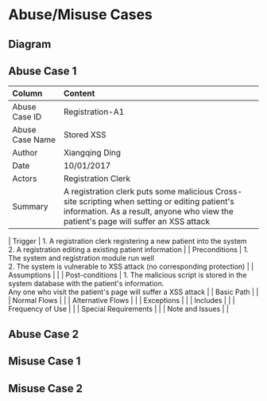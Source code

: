 #  Abuse/Misuse Cases #

## Diagram ##



## Abuse Case 1 ##
| Column                | Content |
| :---					| :---    |
| Abuse Case ID 		| Registration-A1 |
| Abuse Case Name 		| Stored XSS |
| Author				| Xiangqing Ding |
| Date					| 10/01/2017 |
| Actors				| Registration Clerk |
| Summary				| A registration clerk puts some malicious Cross-site scripting when setting or editing patient's information. As a result, anyone who view the patient's page will suffer an XSS attack  |

| Trigger				| 1. A registration clerk registering a new patient into the system <br> 2. A registration editing a existing patient information |
| Preconditions			| 1. The system and registration module run well <br> 2. The system is vulnerable to XSS attack (no corresponding protection) |
| Assumptions			|		|
| Post-conditions		| 1. The malicious script is stored in the system database with the patient's information. <br> Any one who visit the patient's page will suffer a XSS attack	|
| Basic Path			|		|
| Normal Flows			|		|
| Alternative Flows		|		|
| Exceptions			|		|
| Includes				|		|
| Frequency of Use		| 		|
| Special Requirements 	| 		|
| Note and Issues		|		|

 
## Abuse Case 2 ##
## Misuse Case 1 ##
## Misuse Case 2 ##